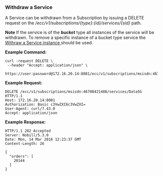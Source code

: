 ### Withdraw a Service

A Service can be withdrawn from a Subscription by issuing a DELETE request on the _/ecc/v1/subscriptions/{type}:{id}/services/{sid}_ path.

**Note** If the service is of the _**bucket**_ type all instances of the service will be withdrawn. To remove a specific instance of a bucket type service the [Withraw a Service instance ](withdraw_a_specific_service_instance.md) should be used.

**Example Command:**

```
curl -request DELETE \
 --header "Accept: application/json" \
 https://user:password@172.16.20.14:8081/ecc/v1/subscriptions/msisdn:46708421488/services/Data5G
```

**Example Request:**

```
DELETE /ecc/v1/subscriptions/msisdn:46708421488/services/Data5G HTTP/1.1
Host: 172.16.20.14:8081
Authorization: Basic c3VwZXI6c3VwZXI=
User-Agent: curl/7.43.0
Accept: application/json
```

**Example Response:**

```
HTTP/1.1 202 Accepted
Server: Nobill/5.3.0
Date: Mon, 14 Mar 2016 12:23:37 GMT
Content-Length: 26

{
  "orders": [
    20144
  ]
}
```



